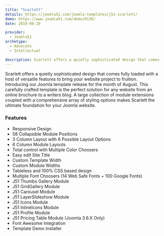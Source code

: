 ```yaml
---
title: "Scarlett"
details: https://joomla51.com/joomla-templates/j51-scarlett/
demo: https://www.joomla51.com/demo/0136/
date: 2019-08-20

provider:
  - Joomla51
archetype:
  - Advocate
  - Intellectual

description: Scarlett offers a quietly sophisticated design that comes fully loaded with a host of versatile features to bring your website project to fruition. 
---
```


Scarlett offers a quietly sophisticated design that comes fully loaded with a host of versatile features to bring your website project to fruition. Introducing our Joomla template release for the month of August. This carefully crafted template is the perfect solution for any website from an online brochure to a writers blog. A large collection of module extensions coupled with a comprehensive array of styling options makes Scarlett the ultimate foundation for your Joomla website.

### Features

* Responsive Design
* 58 Collapsible Module Positions
* 3 Column Layout with 6 Possible Layout Options
* 6 Column Module Layouts
* Total control with Multiple Color Choosers
* Easy edit Site Title
* Custom Template Width
* Custom Module Widths
* Tableless and 100% CSS based design
* Multiple Font Choosers (14 Web Safe Fonts + 100 Google Fonts)
* J51 Thumbs Gallery Module
* J51 GridGallery Module
* J51 Carousel Module
* J51 LayerSlideshow Module
* J51 Icons Module
* J51 InlineIcons Module
* J51 Profile Module
* J51 Pricing Table Module (Joomla 3.6.X Only)
* Font Awesome Integration
* Template Demo Installer
